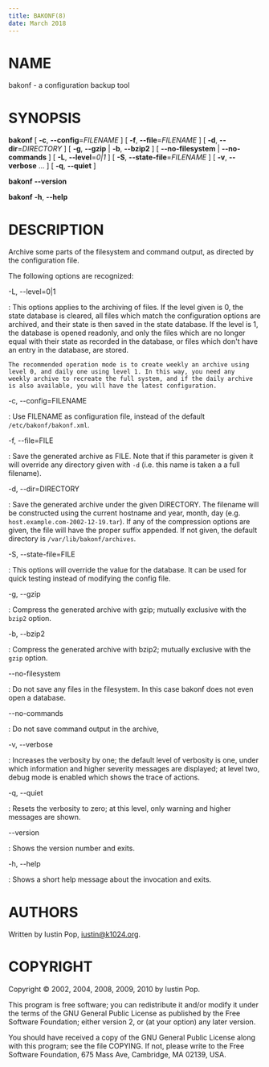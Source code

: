 ```yaml
---
title: BAKONF(8)
date: March 2018
---
```


# NAME

bakonf - a configuration backup tool

# SYNOPSIS

**bakonf**
[ **-c**, **--config**=*FILENAME* ]
[ **-f**, **--file**=*FILENAME* ]
[ **-d**, **--dir**=*DIRECTORY* ]
[ **-g**, **--gzip** | **-b**, **--bzip2** ]
[ **--no-filesystem** | **--no-commands** ]
[ **-L**, **--level**=*0|1* ]
[ **-S**, **--state-file**=*FILENAME* ]
[ **-v**, **--verbose** … ]
[ **-q**, **--quiet** ]

**bakonf**
**--version**

**bakonf**
**-h**, **--help**

# DESCRIPTION

Archive some parts of the filesystem and command output, as directed by
the configuration file.

The following options are recognized:

-L, --level=0|1

:   This options applies to the archiving of files. If the level given
    is 0, the state database is cleared, all files which match the
    configuration options are archived, and their state is then saved in
    the state database. If the level is 1, the database is opened
    readonly, and only the files which are no longer equal with their
    state as recorded in the database, or files which don't have an
    entry in the database, are stored.

    The recommended operation mode is to create weekly an archive using
    level 0, and daily one using level 1. In this way, you need any
    weekly archive to recreate the full system, and if the daily archive
    is also available, you will have the latest configuration.

-c, --config=FILENAME

:   Use FILENAME as configuration file, instead of the default
    `/etc/bakonf/bakonf.xml`.

-f, --file=FILE

:   Save the generated archive as FILE. Note that if this parameter is
    given it will override any directory given with `-d` (i.e. this name
    is taken a a full filename).

-d, --dir=DIRECTORY

:   Save the generated archive under the given DIRECTORY. The filename
    will be constructed using the current hostname and year, month, day
    (e.g. `host.example.com-2002-12-19.tar`). If any of the compression
    options are given, the file will have the proper suffix appended. If
    not given, the default directory is `/var/lib/bakonf/archives`.

-S, --state-file=FILE

:   This options will override the value for the database. It can be
    used for quick testing instead of modifying the config file.

-g, --gzip

:   Compress the generated archive with gzip; mutually exclusive with
    the `bzip2` option.

-b, --bzip2

:   Compress the generated archive with bzip2; mutually exclusive with
    the `gzip` option.

--no-filesystem

:   Do not save any files in the filesystem. In this case bakonf does
    not even open a database.

--no-commands

:   Do not save command output in the archive,

-v, --verbose

:   Increases the verbosity by one; the default level of verbosity is
    one, under which information and higher severity messages are
    displayed; at level two, debug mode is enabled which shows the trace
    of actions.

-q, --quiet

:   Resets the verbosity to zero; at this level, only warning and higher
    messages are shown.

--version

:   Shows the version number and exits.

-h, --help

:   Shows a short help message about the invocation and exits.

# AUTHORS

Written by Iustin Pop, <iustin@k1024.org>.

# COPYRIGHT

Copyright © 2002, 2004, 2008, 2009, 2010 by Iustin Pop.

This program is free software; you can redistribute it and/or modify it
under the terms of the GNU General Public License as published by the
Free Software Foundation; either version 2, or (at your option) any
later version.

You should have received a copy of the GNU General Public License along
with this program; see the file COPYING. If not, please write to the
Free Software Foundation, 675 Mass Ave, Cambridge, MA 02139, USA.
